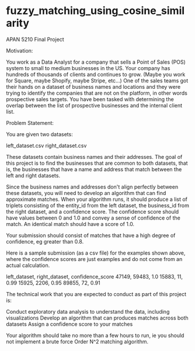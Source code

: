 # fuzzy_matching_using_cosine_similarity

APAN 5210 Final Project


Motivation:


You work as a Data Analyst for a company that sells a Point of Sales (POS) system to small to medium businesses in the US. 
Your company has hundreds of thousands of clients and continues to grow. (Maybe you work for Square, maybe Shopify, maybe Stripe, etc…) 
One of the sales teams got their hands on a dataset of business names and locations and they were trying to identify the companies that 
are not on the platform, in other words prospective sales targets. You have been tasked with determining the overlap between the list 
of prospective businesses and the internal client list.


Problem Statement:


You are given two datasets:


left_dataset.csv
right_dataset.csv


These datasets contain business names and their addresses. The goal of this project is to find the businesses that 
are common to both datasets, that is, the businesses that have a name and address that match between the left and right datasets. 


Since the business names and addresses don't align perfectly between these datasets, you will need to develop an algorithm that can find approximate matches. When your algorithm runs, it should produce a list of triplets consisting of the entity_id from the left dataset, the business_id from the right dataset, and a confidence score. The confidence score should have values between 0 and 1.0 and convey a sense of confidence of the match. An identical match should have a score of 1.0.


Your submission should consist of matches that have a high degree of confidence, eg greater than 0.8.


Here is a sample submission (as a csv file) for the examples shown above, where the confidence scores are just examples and do not come from an actual calculation.


left_dataset, right_dataset, confidence_score
47149, 59483, 1.0
15883, 11, 0.99
15925, 2206, 0.95
89855, 72, 0.91


The technical work that you are expected to conduct as part of this project is:


Conduct exploratory data analysis to understand the data, including visualizations
Develop an algorithm that can produces matches across both datasets
Assign a confidence score to your matches


Your algorithm should take no more than a few hours to run, ie you should not implement a brute force Order N^2 matching algorithm.
